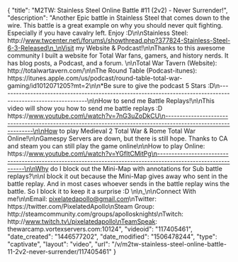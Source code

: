 {
    "title": "M2TW: Stainless Steel Online Battle #11 (2v2) - Never Surrender!",
    "description": "Another Epic battle in Stainless Steel that comes down to the wire.  This battle is a great example on why you should never quit fighting.  Especially if you have cavalry left.  Enjoy :D\n\nStainless Steel: http:\/\/www.twcenter.net\/forums\/showthread.php?377824-Stainless-Steel-6-3-Released\n_\nVisit my Website & Podcast!\n\nThanks to this awesome community I built a website for Total War fans, gamers, and history nerds.  It has blog posts, a Podcast, and a forum.  \n\nTotal War Tavern (Website): http:\/\/totalwartavern.com\/\n\nThe Round Table (Podcast-itunes): https:\/\/itunes.apple.com\/us\/podcast\/round-table-total-war-gaming\/id1012071205?mt=2\n\n*Be sure to give the podcast 5 Stars :D\n-------------------------------------------------------------------------------------------------------------\n\nHow to send me Battle Replays!\n\nThis video will show you how to send me battle replays :D https:\/\/www.youtube.com\/watch?v=7nG3uZoDkCU\n-------------------------------------------------------------------------------------------------------------\n\nHow to play Medieval 2 Total War & Rome Total War Online!\n\nGamespy Servers are down, but there is still hope.  Thanks to CA and steam you can still play the game online\n\nHow to play Online: https:\/\/www.youtube.com\/watch?v=YGfItCMitPg\n-------------------------------------------------------------------------------------------------------------\n\nWhy do I block out the Mini-Map with annotations for Sub battle replays?\n\nI block it out because the Mini-Map gives away who sent in the battle replay.  And in most cases whoever sends in the battle replay wins the battle.  So I block it to keep it a surprise :D  \n\n_\n\nConnect With me!\n\nEmail: pixelatedapollo@gmail.com\nTwitter: https:\/\/twitter.com\/PixelatedApollo\nSteam Group:  http:\/\/steamcommunity.com\/groups\/apollosknights\nTwitch: http:\/\/www.twitch.tv\/pixelatedapollo\nTeamSpeak: thewarcamp.vortexservers.com:10124",
    "videoid": "117405461",
    "date_created": "1446577202",
    "date_modified": "1506478244",
    "type": "captivate",
    "layout": "video",
    "url": "\/v\/m2tw-stainless-steel-online-battle-11-2v2-never-surrender\/117405461"
}